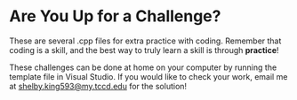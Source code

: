 # Are You Up for a Challenge?
These are several .cpp files for extra practice with coding. Remember that coding is a skill, and the best way to truly learn a skill is through __practice__! 

These challenges can be done at home on your computer by running the template file in Visual Studio. If you would like to check your work, email me at shelby.king593@my.tccd.edu for the solution!
